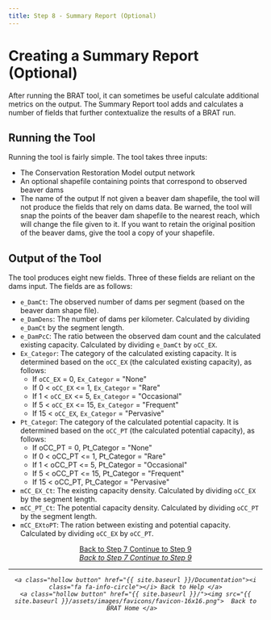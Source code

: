 ```yaml
---
title: Step 8 - Summary Report (Optional)
---
```


# Creating a Summary Report (Optional)

After running the BRAT tool, it can sometimes be useful calculate additional metrics on the output. The Summary Report tool adds and calculates a number of fields that further contextualize the results of a BRAT run.

## Running the Tool

Running the tool is fairly simple. The tool takes three inputs:
* The Conservation Restoration Model output network
* An optional shapefile containing points that correspond to observed beaver dams
* The name of the output
  If not given a beaver dam shapefile, the tool will not produce the fields that rely on dams data. Be warned, the tool will snap the points of the beaver dam shapefile to the nearest reach, which will change the file given to it. If you want to retain the original position of the beaver dams, give the tool a copy of your shapefile.

## Output of the Tool
The tool produces eight new fields. Three of these fields are reliant on the dams input. The fields are as follows:
* `e_DamCt`: The observed number of dams per segment (based on the beaver dam shape file).
* `e_DamDens`: The number of dams per kilometer. Calculated by dividing `e_DamCt` by the segment length.
* `e_DamPcC`: The ratio between the observed dam count and the calculated existing capacity. Calculated by dividing `e_DamCt` by `oCC_EX`.
* `Ex_Categor`: The category of the calculated existing capacity. It is determined based on the `oCC_EX` (the calculated existing capacity), as follows:
  * If `oCC_EX` = 0, `Ex_Categor` = "None"
  * If 0 < `oCC_EX` <= 1, `Ex_Categor` = "Rare"
  * If 1 < `oCC_EX` <= 5, `Ex_Categor` = "Occasional"
  * If 5 < `oCC_EX` <= 15, `Ex_Categor` = "Frequent"
  * If 15 < `oCC_EX`, `Ex_Categor` = "Pervasive"
* `Pt_Catego`r: The category of the calculated potential capacity. It is determined based on the `oCC_PT` (the calculated potential capacity), as follows:
  * If oCC_PT = 0, Pt_Categor = "None"
  * If 0 < oCC_PT <= 1, Pt_Categor = "Rare"
  * If 1 < oCC_PT <= 5, Pt_Categor = "Occasional"
  * If 5 < oCC_PT <= 15, Pt_Categor = "Frequent"
  * If 15 < oCC_PT, Pt_Categor = "Pervasive"
* `mCC_EX_Ct`: The existing capacity density. Calculated by dividing `oCC_EX` by the segment length.
* `mCC_PT_Ct`: The potential capacity density. Calculated by dividing `oCC_PT` by the segment length.
* `mCC_EXtoPT`: The ration between existing and potential capacity. Calculated by dividing `oCC_EX` by `oCC_PT`.



<div align="center">
	<a class="hollow button" href="{{ site.baseurl }}/Documentation/Tutorials/StepByStep/7-BRATCombinedFIS"><i class="fa fa-arrow-circle-left"></i> Back to Step 7 </a>
	<a class="hollow button" href="{{ site.baseurl }}/Documentation/Tutorials/StepByStep/9-LayerPackageGenerator"></i> Continue to Step 9 </a><i class="fa fa-arrow-circle-right">
	
</div>	



<div align="center">
	<a class="hollow button" href="{{ site.baseurl }}/Documentation/Tutorials/StepByStep/7-BRATCombinedFIS"><i class="fa fa-arrow-circle-left"></i> Back to Step 7 </a>
	<a class="hollow button" href="{{ site.baseurl }}/Documentation/Tutorials/StepByStep/9-LayerPackageGenerator"><i class="fa fa-arrow-circle-right"></i> Continue to Step 9 </a>
</div>	

------
<div align="center">

	<a class="hollow button" href="{{ site.baseurl }}/Documentation"><i class="fa fa-info-circle"></i> Back to Help </a>
	<a class="hollow button" href="{{ site.baseurl }}/"><img src="{{ site.baseurl }}/assets/images/favicons/favicon-16x16.png">  Back to BRAT Home </a>  
</div>